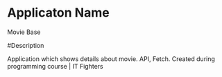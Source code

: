 # Applicaton Name

Movie Base

#Description

Application which shows details about movie. API, Fetch. 
Created during programming course | IT Fighters


